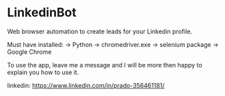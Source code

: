 # LinkedinBot

Web browser automation to create leads for your Linkedin profile.

Must have installed:
-> Python
-> chromedriver.exe
-> selenium package
-> Google Chrome

To use the app, leave me a message and I will be more then happy to explain you how to use it.

linkedin: https://www.linkedin.com/in/prado-356461181/
